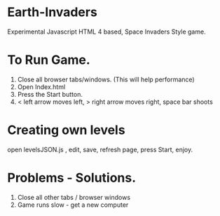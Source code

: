 Earth-Invaders
==============

Experimental Javascript HTML 4 based, Space Invaders Style game.

To Run Game.
==============
  1. Close all browser tabs/windows. (This will help performance)
  2. Open Index.html
  3. Press the Start button.
  4. < left arrow moves left, > right arrow moves right, space bar shoots

Creating own levels
==============
  open levelsJSON.js , edit, save, refresh page, press Start, enjoy.

Problems - Solutions.
==============
  1. Close all other tabs / browser windows
  2. Game runs slow - get a new computer
